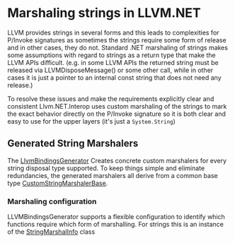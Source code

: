 # Marshaling strings in LLVM.NET
LLVM provides strings in several forms and this leads to complexities for
P/Invoke signatures as sometimes the strings require some form of release
and in other cases, they do not. Standard .NET marshaling of strings makes
some assumptions with regard to strings as a return type that make the LLVM
APIs difficult. (e.g. in some LLVM APIs the returned string must be released
via LLVMDisposeMessage() or some other call, while in other cases it is just
a pointer to an internal const string that does not need any release.)

To resolve these issues and make the requirements explicitly clear and consistent
Llvm.NET.Interop uses custom marshaling of the strings to mark the exact behavior directly
on the P/Invoke signature so it is both clear and easy to use for the upper layers
(it's just a `System.String`)

## Generated String Marshalers
The [LlvmBindingsGenerator](https://github.com/UbiquityDotNET/Llvm.NET/tree/master/src/Interop/LlvmBindingsGenerator)
Creates concrete custom marshalers for every string disposal type supported. To
keep things simple and eliminate redundancies, the generated marshalers all derive from
a common base type [CustomStringMarshalerBase](xref:Llvm.NET.Interop.CustomStringMarshalerBase).

### Marshaling configuration
LLVMBindingsGenerator supports a flexible configuration to identify which functions require which
form of marshalling. For strings this is an instance of the [StringMarshalInfo](LLVMBindingsGenerator.StringMarshalInfo)
class
